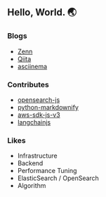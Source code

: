 ## Hello, World. 🌏

### Blogs

- [Zenn](https://zenn.dev/huuya)
- [Qiita](https://qiita.com/huuya)
- [asciinema](https://asciinema.org/~huuya)

### Contributes

- [opensearch-js](https://github.com/opensearch-project/opensearch-js)
- [python-markdownify](https://github.com/matthewwithanm/python-markdownify)
- [aws-sdk-js-v3](https://github.com/aws/aws-sdk-js-v3)
- [langchainjs](https://github.com/langchain-ai/langchainjs)

### Likes

- Infrastructure
- Backend
- Performance Tuning
- ElasticSearch / OpenSearch
- Algorithm
